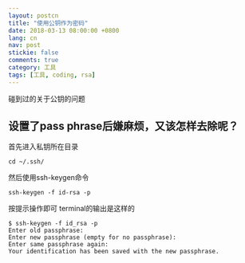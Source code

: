 ```yaml
---
layout: postcn
title: "使用公钥作为密码"
date: 2018-03-13 08:00:00 +0800
lang: cn
nav: post
stickie: false
comments: true
category: 工具
tags: [工具, coding, rsa]
---
```




碰到过的关于公钥的问题

<!-- more -->
## 设置了pass phrase后嫌麻烦，又该怎样去除呢？
首先进入私钥所在目录
 
    cd ~/.ssh/
然后使用ssh-keygen命令
  
    ssh-keygen -f id-rsa -p
按提示操作即可
terminal的输出是这样的

``` linenos
$ ssh-keygen -f id_rsa -p
Enter old passphrase:
Enter new passphrase (empty for no passphrase):
Enter same passphrase again:
Your identification has been saved with the new passphrase.
```